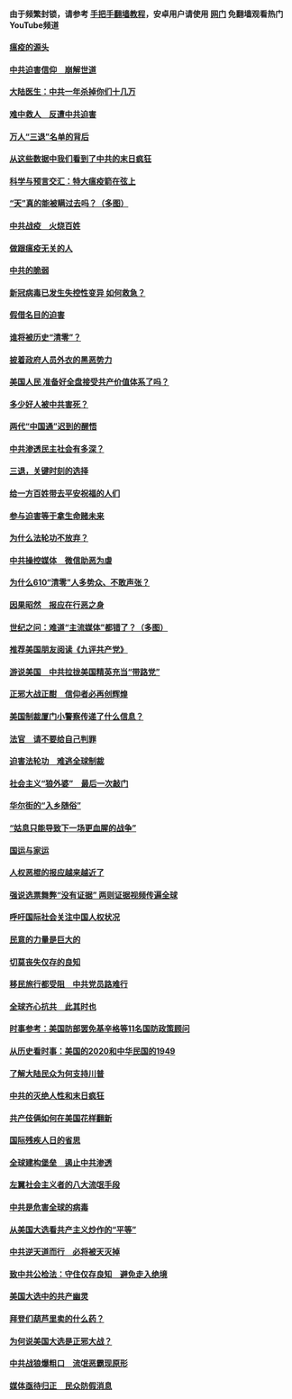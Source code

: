#### 由于频繁封锁，请参考 [手把手翻墙教程](https://github.com/gfw-breaker/guides/wiki/)，安卓用户请使用 [网门](https://github.com/gfw-breaker/nogfw/blob/master/dl.md?t=01181000) 免翻墙观看热门YouTube频道 

#### [瘟疫的源头](../pages/251/418661.md?t=01181000) 

#### [中共迫害信仰　崩解世道](../pages/251/418691.md?t=01181000) 

#### [大陆医生：中共一年杀掉你们十几万](../pages/251/418670.md?t=01181000) 

#### [难中救人　反遭中共迫害](../pages/251/418414.md?t=01181000) 

#### [万人“三退”名单的背后](../pages/251/418505.md?t=01181000) 

#### [从这些数据中我们看到了中共的末日疯狂](../pages/251/418420.md?t=01181000) 

#### [科学与预言交汇：特大瘟疫箭在弦上](../pages/251/418266.md?t=01181000) 

#### [“天”真的能被瞒过去吗？（多图）](../pages/251/418308.md?t=01181000) 

#### [中共战疫　火烧百姓](../pages/251/418220.md?t=01181000) 

#### [做跟瘟疫无关的人](../pages/251/418171.md?t=01181000) 

#### [中共的脆弱](../pages/251/418196.md?t=01181000) 

#### [新冠病毒已发生失控性变异 如何救急？](../pages/251/418032.md?t=01181000) 

#### [假借名目的迫害](../pages/251/418055.md?t=01181000) 

#### [谁将被历史“清零”？](../pages/251/417485.md?t=01181000) 

#### [披着政府人员外衣的黑恶势力](../pages/251/417442.md?t=01181000) 

#### [美国人民 准备好全盘接受共产价值体系了吗？](../pages/251/417491.md?t=01181000) 

#### [多少好人被中共害死？](../pages/251/417144.md?t=01181000) 

#### [两代“中国通”迟到的醒悟](../pages/251/417064.md?t=01181000) 

#### [中共渗透民主社会有多深？](../pages/251/417063.md?t=01181000) 

#### [三退，关键时刻的选择](../pages/251/416969.md?t=01181000) 

#### [给一方百姓带去平安祝福的人们](../pages/251/416941.md?t=01181000) 

#### [参与迫害等于拿生命赌未来](../pages/251/416856.md?t=01181000) 

#### [为什么法轮功不放弃？](../pages/251/416864.md?t=01181000) 

#### [中共操控媒体　微信助恶为虐](../pages/251/416724.md?t=01181000) 

#### [为什么610“清零”人多势众、不敢声张？](../pages/251/416632.md?t=01181000) 

#### [因果昭然　报应在行恶之身](../pages/251/416582.md?t=01181000) 

#### [世纪之问：难道“主流媒体”都错了？（多图）](../pages/251/416571.md?t=01181000) 

#### [推荐美国朋友阅读《九评共产党》](../pages/251/416510.md?t=01181000) 

#### [游说美国　中共拉拢美国精英充当“带路党”](../pages/251/416529.md?t=01181000) 

#### [正邪大战正酣　信仰者必再创辉煌](../pages/251/416433.md?t=01181000) 

#### [美国制裁厦门小警察传递了什么信息？](../pages/251/416432.md?t=01181000) 

#### [法官　请不要给自己判罪](../pages/251/416379.md?t=01181000) 

#### [迫害法轮功　难逃全球制裁](../pages/251/416380.md?t=01181000) 

#### [社会主义“狼外婆”　最后一次敲门](../pages/251/416394.md?t=01181000) 

#### [华尔街的“入乡随俗”](../pages/251/416395.md?t=01181000) 

#### [“姑息只能导致下一场更血腥的战争”](../pages/251/416223.md?t=01181000) 

#### [国运与家运](../pages/251/416224.md?t=01181000) 

#### [人权恶棍的报应越来越近了](../pages/251/416276.md?t=01181000) 

#### [强说选票舞弊“没有证据” 两则证据视频传遍全球](../pages/251/416227.md?t=01181000) 

#### [呼吁国际社会关注中国人权状况](../pages/251/416135.md?t=01181000) 

#### [民意的力量是巨大的](../pages/251/416222.md?t=01181000) 

#### [切莫丧失仅存的良知](../pages/251/416134.md?t=01181000) 

#### [移民旅行都受阻　中共党员路难行](../pages/251/416033.md?t=01181000) 

#### [全球齐心抗共　此其时也](../pages/251/415989.md?t=01181000) 

#### [时事参考：美国防部罢免基辛格等11名国防政策顾问](../pages/251/415970.md?t=01181000) 

#### [从历史看时事：美国的2020和中华民国的1949](../pages/251/415949.md?t=01181000) 

#### [了解大陆民众为何支持川普](../pages/251/415950.md?t=01181000) 

#### [中共的灭绝人性和末日疯狂](../pages/251/415944.md?t=01181000) 

#### [共产伎俩如何在美国花样翻新](../pages/251/415908.md?t=01181000) 

#### [国际残疾人日的省思](../pages/251/415849.md?t=01181000) 

#### [全球建构堡垒　遏止中共渗透](../pages/251/415850.md?t=01181000) 

#### [左翼社会主义者的八大流氓手段](../pages/251/415802.md?t=01181000) 

#### [中共是危害全球的病毒](../pages/251/415569.md?t=01181000) 

#### [从美国大选看共产主义炒作的“平等”](../pages/251/415654.md?t=01181000) 

#### [中共逆天道而行　必将被天灭掉](../pages/251/415626.md?t=01181000) 

#### [致中共公检法：守住仅存良知　避免走入绝境](../pages/251/415627.md?t=01181000) 

#### [美国大选中的共产幽灵](../pages/251/415618.md?t=01181000) 

#### [拜登们葫芦里卖的什么药？](../pages/251/415531.md?t=01181000) 

#### [为何说美国大选是正邪大战？](../pages/251/415530.md?t=01181000) 

#### [中共战狼爆粗口　流氓恶霸现原形](../pages/251/415426.md?t=01181000) 

#### [媒体亟待归正　民众防假消息](../pages/251/415402.md?t=01181000) 

